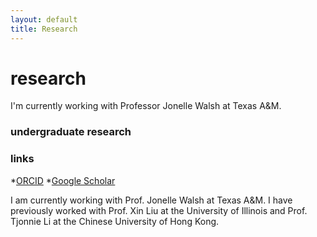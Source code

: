 ```yaml
---
layout: default
title: Research
---
```


# research
I'm currently working with Professor Jonelle Walsh at Texas A&M. 

### undergraduate research

### links
*[ORCID](https://orcid.org/0000-0001-9975-9196) 
*[Google Scholar](https://scholar.google.com/citations?hl=en&user=_MfhceYAAAAJ) 

I am currently working with Prof. Jonelle Walsh at Texas A&M. I have previously worked with Prof. Xin Liu at the University of Illinois and Prof. Tjonnie Li at the Chinese University of Hong Kong.
